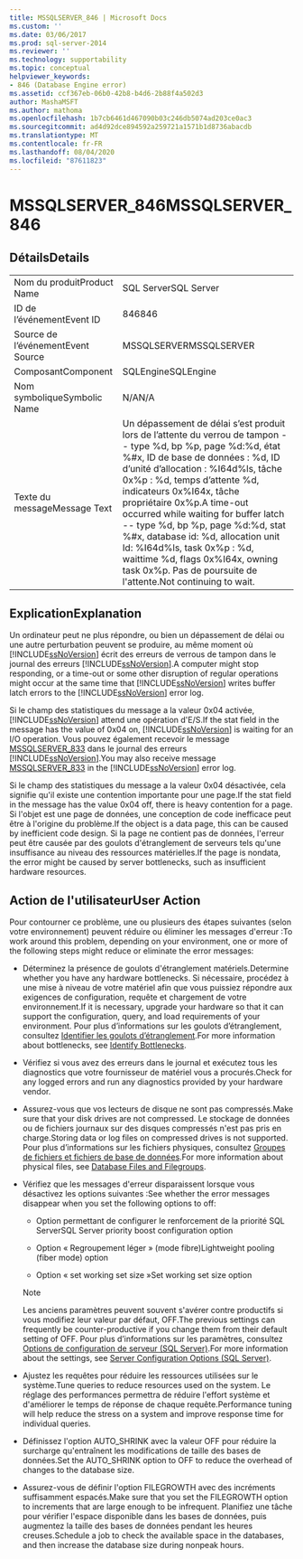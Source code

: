 ```yaml
---
title: MSSQLSERVER_846 | Microsoft Docs
ms.custom: ''
ms.date: 03/06/2017
ms.prod: sql-server-2014
ms.reviewer: ''
ms.technology: supportability
ms.topic: conceptual
helpviewer_keywords:
- 846 (Database Engine error)
ms.assetid: ccf367eb-06b0-42b8-b4d6-2b88f4a502d3
author: MashaMSFT
ms.author: mathoma
ms.openlocfilehash: 1b7cb6461d467090b03c246db5074ad203ce0ac3
ms.sourcegitcommit: ad4d92dce894592a259721a1571b1d8736abacdb
ms.translationtype: MT
ms.contentlocale: fr-FR
ms.lasthandoff: 08/04/2020
ms.locfileid: "87611823"
---
```

# <a name="mssqlserver_846"></a><span data-ttu-id="8b1f7-102">MSSQLSERVER_846</span><span class="sxs-lookup"><span data-stu-id="8b1f7-102">MSSQLSERVER_846</span></span>
    
## <a name="details"></a><span data-ttu-id="8b1f7-103">Détails</span><span class="sxs-lookup"><span data-stu-id="8b1f7-103">Details</span></span>  
  
|||  
|-|-|  
|<span data-ttu-id="8b1f7-104">Nom du produit</span><span class="sxs-lookup"><span data-stu-id="8b1f7-104">Product Name</span></span>|<span data-ttu-id="8b1f7-105">SQL Server</span><span class="sxs-lookup"><span data-stu-id="8b1f7-105">SQL Server</span></span>|  
|<span data-ttu-id="8b1f7-106">ID de l’événement</span><span class="sxs-lookup"><span data-stu-id="8b1f7-106">Event ID</span></span>|<span data-ttu-id="8b1f7-107">846</span><span class="sxs-lookup"><span data-stu-id="8b1f7-107">846</span></span>|  
|<span data-ttu-id="8b1f7-108">Source de l’événement</span><span class="sxs-lookup"><span data-stu-id="8b1f7-108">Event Source</span></span>|<span data-ttu-id="8b1f7-109">MSSQLSERVER</span><span class="sxs-lookup"><span data-stu-id="8b1f7-109">MSSQLSERVER</span></span>|  
|<span data-ttu-id="8b1f7-110">Composant</span><span class="sxs-lookup"><span data-stu-id="8b1f7-110">Component</span></span>|<span data-ttu-id="8b1f7-111">SQLEngine</span><span class="sxs-lookup"><span data-stu-id="8b1f7-111">SQLEngine</span></span>|  
|<span data-ttu-id="8b1f7-112">Nom symbolique</span><span class="sxs-lookup"><span data-stu-id="8b1f7-112">Symbolic Name</span></span>|<span data-ttu-id="8b1f7-113">N/A</span><span class="sxs-lookup"><span data-stu-id="8b1f7-113">N/A</span></span>|  
|<span data-ttu-id="8b1f7-114">Texte du message</span><span class="sxs-lookup"><span data-stu-id="8b1f7-114">Message Text</span></span>|<span data-ttu-id="8b1f7-115">Un dépassement de délai s’est produit lors de l’attente du verrou de tampon -- type %d, bp %p, page %d:%d, état %#x, ID de base de données : %d, ID d’unité d’allocation : %I64d%ls, tâche 0x%p : %d, temps d’attente %d, indicateurs 0x%I64x, tâche propriétaire 0x%p.</span><span class="sxs-lookup"><span data-stu-id="8b1f7-115">A time-out occurred while waiting for buffer latch -- type %d, bp %p, page %d:%d, stat %#x, database id: %d, allocation unit Id: %I64d%ls, task 0x%p : %d, waittime %d, flags 0x%I64x, owning task 0x%p.</span></span> <span data-ttu-id="8b1f7-116">Pas de poursuite de l'attente.</span><span class="sxs-lookup"><span data-stu-id="8b1f7-116">Not continuing to wait.</span></span>|  
  
## <a name="explanation"></a><span data-ttu-id="8b1f7-117">Explication</span><span class="sxs-lookup"><span data-stu-id="8b1f7-117">Explanation</span></span>  
 <span data-ttu-id="8b1f7-118">Un ordinateur peut ne plus répondre, ou bien un dépassement de délai ou une autre perturbation peuvent se produire, au même moment où [!INCLUDE[ssNoVersion](../../includes/ssnoversion-md.md)] écrit des erreurs de verrous de tampon dans le journal des erreurs [!INCLUDE[ssNoVersion](../../includes/ssnoversion-md.md)].</span><span class="sxs-lookup"><span data-stu-id="8b1f7-118">A computer might stop responding, or a time-out or some other disruption of regular operations might occur at the same time that [!INCLUDE[ssNoVersion](../../includes/ssnoversion-md.md)] writes buffer latch errors to the [!INCLUDE[ssNoVersion](../../includes/ssnoversion-md.md)] error log.</span></span>  
  
 <span data-ttu-id="8b1f7-119">Si le champ des statistiques du message a la valeur 0x04 activée, [!INCLUDE[ssNoVersion](../../includes/ssnoversion-md.md)] attend une opération d'E/S.</span><span class="sxs-lookup"><span data-stu-id="8b1f7-119">If the stat field in the message has the value of 0x04 on, [!INCLUDE[ssNoVersion](../../includes/ssnoversion-md.md)] is waiting for an I/O operation.</span></span> <span data-ttu-id="8b1f7-120">Vous pouvez également recevoir le message [MSSQLSERVER_833](mssqlserver-833-database-engine-error.md) dans le journal des erreurs [!INCLUDE[ssNoVersion](../../includes/ssnoversion-md.md)].</span><span class="sxs-lookup"><span data-stu-id="8b1f7-120">You may also receive message [MSSQLSERVER_833](mssqlserver-833-database-engine-error.md) in the [!INCLUDE[ssNoVersion](../../includes/ssnoversion-md.md)] error log.</span></span>  
  
 <span data-ttu-id="8b1f7-121">Si le champ des statistiques du message a la valeur 0x04 désactivée, cela signifie qu'il existe une contention importante pour une page.</span><span class="sxs-lookup"><span data-stu-id="8b1f7-121">If the stat field in the message has the value 0x04 off, there is heavy contention for a page.</span></span> <span data-ttu-id="8b1f7-122">Si l'objet est une page de données, une conception de code inefficace peut être à l'origine du problème.</span><span class="sxs-lookup"><span data-stu-id="8b1f7-122">If the object is a data page, this can be caused by inefficient code design.</span></span> <span data-ttu-id="8b1f7-123">Si la page ne contient pas de données, l'erreur peut être causée par des goulots d'étranglement de serveurs tels qu'une insuffisance au niveau des ressources matérielles.</span><span class="sxs-lookup"><span data-stu-id="8b1f7-123">If the page is nondata, the error might be caused by server bottlenecks, such as insufficient hardware resources.</span></span>  
  
## <a name="user-action"></a><span data-ttu-id="8b1f7-124">Action de l'utilisateur</span><span class="sxs-lookup"><span data-stu-id="8b1f7-124">User Action</span></span>  
 <span data-ttu-id="8b1f7-125">Pour contourner ce problème, une ou plusieurs des étapes suivantes (selon votre environnement) peuvent réduire ou éliminer les messages d'erreur :</span><span class="sxs-lookup"><span data-stu-id="8b1f7-125">To work around this problem, depending on your environment, one or more of the following steps might reduce or eliminate the error messages:</span></span>  
  
-   <span data-ttu-id="8b1f7-126">Déterminez la présence de goulots d'étranglement matériels.</span><span class="sxs-lookup"><span data-stu-id="8b1f7-126">Determine whether you have any hardware bottlenecks.</span></span> <span data-ttu-id="8b1f7-127">Si nécessaire, procédez à une mise à niveau de votre matériel afin que vous puissiez répondre aux exigences de configuration, requête et chargement de votre environnement.</span><span class="sxs-lookup"><span data-stu-id="8b1f7-127">If it is necessary, upgrade your hardware so that it can support the configuration, query, and load requirements of your environment.</span></span> <span data-ttu-id="8b1f7-128">Pour plus d’informations sur les goulots d’étranglement, consultez [Identifier les goulots d’étranglement](../performance/identify-bottlenecks.md).</span><span class="sxs-lookup"><span data-stu-id="8b1f7-128">For more information about bottlenecks, see [Identify Bottlenecks](../performance/identify-bottlenecks.md).</span></span>  
  
-   <span data-ttu-id="8b1f7-129">Vérifiez si vous avez des erreurs dans le journal et exécutez tous les diagnostics que votre fournisseur de matériel vous a procurés.</span><span class="sxs-lookup"><span data-stu-id="8b1f7-129">Check for any logged errors and run any diagnostics provided by your hardware vendor.</span></span>  
  
-   <span data-ttu-id="8b1f7-130">Assurez-vous que vos lecteurs de disque ne sont pas compressés.</span><span class="sxs-lookup"><span data-stu-id="8b1f7-130">Make sure that your disk drives are not compressed.</span></span> <span data-ttu-id="8b1f7-131">Le stockage de données ou de fichiers journaux sur des disques compressés n'est pas pris en charge.</span><span class="sxs-lookup"><span data-stu-id="8b1f7-131">Storing data or log files on compressed drives is not supported.</span></span> <span data-ttu-id="8b1f7-132">Pour plus d’informations sur les fichiers physiques, consultez [Groupes de fichiers et fichiers de base de données](../databases/database-files-and-filegroups.md).</span><span class="sxs-lookup"><span data-stu-id="8b1f7-132">For more information about physical files, see [Database Files and Filegroups](../databases/database-files-and-filegroups.md).</span></span>  
  
-   <span data-ttu-id="8b1f7-133">Vérifiez que les messages d'erreur disparaissent lorsque vous désactivez les options suivantes :</span><span class="sxs-lookup"><span data-stu-id="8b1f7-133">See whether the error messages disappear when you set the following options to off:</span></span>  
  
    -   <span data-ttu-id="8b1f7-134">Option permettant de configurer le renforcement de la priorité SQL Server</span><span class="sxs-lookup"><span data-stu-id="8b1f7-134">SQL Server priority boost configuration option</span></span>  
  
    -   <span data-ttu-id="8b1f7-135">Option « Regroupement léger » (mode fibre)</span><span class="sxs-lookup"><span data-stu-id="8b1f7-135">Lightweight pooling (fiber mode) option</span></span>  
  
    -   <span data-ttu-id="8b1f7-136">Option « set working set size »</span><span class="sxs-lookup"><span data-stu-id="8b1f7-136">Set working set size option</span></span>  
  
    > [!NOTE]  
    >  <span data-ttu-id="8b1f7-137">Les anciens paramètres peuvent souvent s'avérer contre productifs si vous modifiez leur valeur par défaut, OFF.</span><span class="sxs-lookup"><span data-stu-id="8b1f7-137">The previous settings can frequently be counter-productive if you change them from their default setting of OFF.</span></span> <span data-ttu-id="8b1f7-138">Pour plus d’informations sur les paramètres, consultez [Options de configuration de serveur &#40;SQL Server&#41;](../../database-engine/configure-windows/server-configuration-options-sql-server.md).</span><span class="sxs-lookup"><span data-stu-id="8b1f7-138">For more information about the settings, see [Server Configuration Options &#40;SQL Server&#41;](../../database-engine/configure-windows/server-configuration-options-sql-server.md).</span></span>  
  
-   <span data-ttu-id="8b1f7-139">Ajustez les requêtes pour réduire les ressources utilisées sur le système.</span><span class="sxs-lookup"><span data-stu-id="8b1f7-139">Tune queries to reduce resources used on the system.</span></span> <span data-ttu-id="8b1f7-140">Le réglage des performances permettra de réduire l'effort système et d'améliorer le temps de réponse de chaque requête.</span><span class="sxs-lookup"><span data-stu-id="8b1f7-140">Performance tuning will help reduce the stress on a system and improve response time for individual queries.</span></span>  
  
-   <span data-ttu-id="8b1f7-141">Définissez l'option AUTO_SHRINK avec la valeur OFF pour réduire la surcharge qu'entraînent les modifications de taille des bases de données.</span><span class="sxs-lookup"><span data-stu-id="8b1f7-141">Set the AUTO_SHRINK option to OFF to reduce the overhead of changes to the database size.</span></span>  
  
-   <span data-ttu-id="8b1f7-142">Assurez-vous de définir l'option FILEGROWTH avec des incréments suffisamment espacés.</span><span class="sxs-lookup"><span data-stu-id="8b1f7-142">Make sure that you set the FILEGROWTH option to increments that are large enough to be infrequent.</span></span> <span data-ttu-id="8b1f7-143">Planifiez une tâche pour vérifier l'espace disponible dans les bases de données, puis augmentez la taille des bases de données pendant les heures creuses.</span><span class="sxs-lookup"><span data-stu-id="8b1f7-143">Schedule a job to check the available space in the databases, and then increase the database size during nonpeak hours.</span></span>  
  
  
